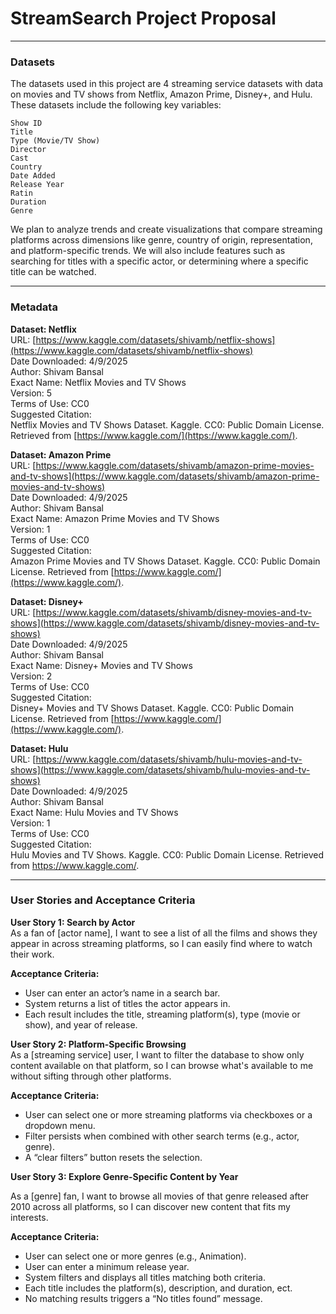 # StreamSearch Project Proposal
---

### Datasets

The datasets used in this project are 4 streaming service datasets with data on movies and TV shows from Netflix, Amazon Prime, Disney+, and Hulu.   
These datasets include the following key variables:  
~~~
Show ID 
Title  
Type (Movie/TV Show) 
Director 
Cast  
Country
Date Added
Release Year
Ratin 
Duration
Genre
~~~
We plan to analyze trends and create visualizations that compare streaming platforms across dimensions like genre, country of origin, representation, and platform-specific trends. We will also include features such as searching for titles with a specific actor, or determining where a specific title can be watched.

---

### Metadata

**Dataset: Netflix**  
	URL: [https://www.kaggle.com/datasets/shivamb/netflix-shows](https://www.kaggle.com/datasets/shivamb/netflix-shows)  
	Date Downloaded: 4/9/2025  
	Author: Shivam Bansal  
	Exact Name: Netflix Movies and TV Shows  
	Version: 5  
	Terms of Use: CC0  
	Suggested Citation:  
Netflix Movies and TV Shows Dataset. Kaggle. CC0: Public Domain License. Retrieved from [https://www.kaggle.com/](https://www.kaggle.com/).

**Dataset: Amazon Prime**  
URL: [https://www.kaggle.com/datasets/shivamb/amazon-prime-movies-and-tv-shows](https://www.kaggle.com/datasets/shivamb/amazon-prime-movies-and-tv-shows)  
Date Downloaded: 4/9/2025  
	Author: Shivam Bansal  
	Exact Name: Amazon Prime Movies and TV Shows  
	Version: 1  
	Terms of Use: CC0  
	Suggested Citation:  
Amazon Prime Movies and TV Shows Dataset. Kaggle. CC0: Public Domain License. Retrieved from [https://www.kaggle.com/](https://www.kaggle.com/).

**Dataset: Disney+**  
URL: [https://www.kaggle.com/datasets/shivamb/disney-movies-and-tv-shows](https://www.kaggle.com/datasets/shivamb/disney-movies-and-tv-shows)  
Date Downloaded: 4/9/2025  
	Author: Shivam Bansal  
	Exact Name: Disney+ Movies and TV Shows  
	Version: 2  
	Terms of Use: CC0  
	Suggested Citation:  
Disney+ Movies and TV Shows Dataset. Kaggle. CC0: Public Domain License. Retrieved from [https://www.kaggle.com/](https://www.kaggle.com/).

**Dataset: Hulu**  
	URL: [https://www.kaggle.com/datasets/shivamb/hulu-movies-and-tv-shows](https://www.kaggle.com/datasets/shivamb/hulu-movies-and-tv-shows)  
Date Downloaded: 4/9/2025  
	Author: Shivam Bansal  
	Exact Name: Hulu Movies and TV Shows  
	Version: 1  
	Terms of Use: CC0  
	Suggested Citation:  
Hulu Movies and TV Shows. Kaggle. CC0: Public Domain License. Retrieved from https://www.kaggle.com/.

---

### User Stories and Acceptance Criteria

**User Story 1: Search by Actor**  
As a fan of \[actor name\], I want to see a list of all the films and shows they appear in across streaming platforms, so I can easily find where to watch their work.

**Acceptance Criteria:**

* User can enter an actor’s name in a search bar.  
* System returns a list of titles the actor appears in.  
* Each result includes the title, streaming platform(s), type (movie or show), and year of release.

**User Story 2: Platform-Specific Browsing**  
As a \[streaming service\] user, I want to filter the database to show only content available on that platform, so I can browse what's available to me without sifting through other platforms.

**Acceptance Criteria:**

* User can select one or more streaming platforms via checkboxes or a dropdown menu.  
* Filter persists when combined with other search terms (e.g., actor, genre).  
* A “clear filters” button resets the selection.

**User Story 3: Explore Genre-Specific Content by Year**

As a \[genre\] fan, I want to browse all movies of that genre released after 2010 across all platforms, so I can discover new content that fits my interests.

**Acceptance Criteria:**

* User can select one or more genres (e.g., Animation).  
* User can enter a minimum release year.  
* System filters and displays all titles matching both criteria.  
* Each title includes the platform(s), description, and duration, ect.  
* No matching results triggers a “No titles found” message.